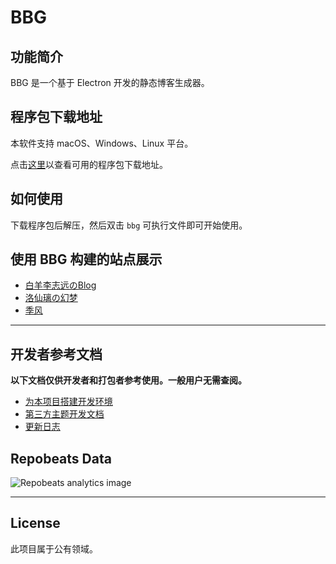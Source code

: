 # BBG

## 功能简介

BBG 是一个基于 Electron 开发的静态博客生成器。

## 程序包下载地址

本软件支持 macOS、Windows、Linux 平台。

点击[这里](/zh-cn/download.md)以查看可用的程序包下载地址。

## 如何使用

下载程序包后解压，然后双击 `bbg` 可执行文件即可开始使用。

## 使用 BBG 构建的站点展示

* [白羊李志远のBlog](https://baiyang-lzy.gitee.io/blog/)
* [洛仙璃の幻梦](https://mzwing.eu.org/)
* [季风](https://littlesunnybear.com/)

---

## 开发者参考文档

**以下文档仅供开发者和打包者参考使用。一般用户无需查阅。**

* [为本项目搭建开发环境](/zh-cn/developer-guide/CONTRIBUTING.md)
* [第三方主题开发文档](/zh-cn/developer-guide/theme.md)
* [更新日志](/zh-cn/CHANGELOG.md)

## Repobeats Data

![Repobeats analytics image](https://repobeats.axiom.co/api/embed/867874b0e0263127ca6448651d4bc9358256bd4e.svg)

---

## License

此项目属于公有领域。
